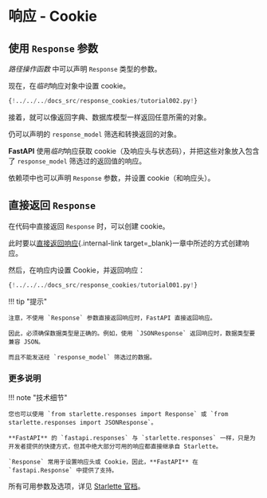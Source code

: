 # 响应 - Cookie

## 使用 `Response` 参数

*路径操作函数* 中可以声明 `Response` 类型的参数。

现在，在*临时*响应对象中设置 cookie。

```Python hl_lines="1  8-9"
{!../../../docs_src/response_cookies/tutorial002.py!}
```

接着，就可以像返回字典、数据库模型一样返回任意所需的对象。

仍可以声明的 `response_model` 筛选和转换返回的对象。

**FastAPI** 使用*临时*响应获取 cookie（及响应头与状态码），并把这些对象放入包含了 `response_model` 筛选过的返回值的响应。

依赖项中也可以声明 `Response` 参数，并设置 cookie（和响应头）。

## 直接返回 `Response`

在代码中直接返回 `Response` 时，可以创建 cookie。

此时要以[直接返回响应](response-directly.md){.internal-link target=_blank}一章中所述的方式创建响应。

然后，在响应内设置 Cookie，并返回响应：

```Python hl_lines="10-12"
{!../../../docs_src/response_cookies/tutorial001.py!}
```

!!! tip "提示"

    注意，不使用 `Response` 参数直接返回响应时，FastAPI 直接返回响应。
    
    因此，必须确保数据类型是正确的。例如，使用 `JSONResponse` 返回响应时，数据类型要兼容 JSON。
    
    而且不能发送经 `response_model` 筛选过的数据。

### 更多说明

!!! note "技术细节"

    您也可以使用 `from starlette.responses import Response` 或 `from starlette.responses import JSONResponse`。
    
    **FastAPI** 的 `fastapi.responses` 与 `starlette.responses` 一样，只是为开发者提供的快捷方式，但其中绝大部分可用的响应都直接继承自 Starlette。
    
    `Response` 常用于设置响应头或 Cookie，因此，**FastAPI** 在 `fastapi.Response` 中提供了支持。

所有可用参数及选项，详见 <a href="https://www.starlette.io/responses/#set-cookie" class="external-link" target="_blank">Starlette 官档</a>。

